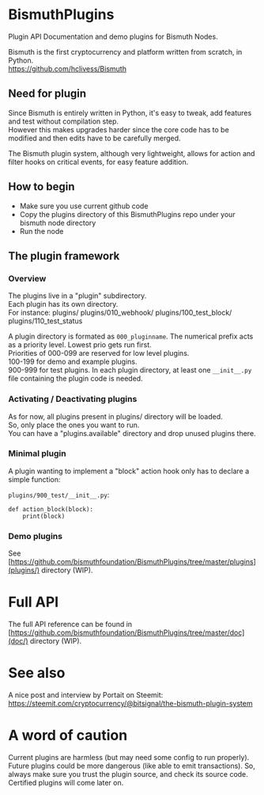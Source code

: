 # BismuthPlugins
Plugin API Documentation and demo plugins for Bismuth Nodes.

Bismuth is the first cryptocurrency and platform written from scratch, in Python.  
https://github.com/hclivess/Bismuth

## Need for plugin

Since Bismuth is entirely written in Python, it's easy to tweak, add features and test without compilation step.  
However this makes upgrades harder since the core code has to be modified and then edits have to be carefully merged.

The Bismuth plugin system, although very lightweight, allows for action and filter hooks on critical events, for easy feature addition.

## How to begin

* Make sure you use current github code
* Copy the plugins directory of this BismuthPlugins repo under your bismuth node directory
* Run the node

## The plugin framework 

### Overview

The plugins live in a "plugin" subdirectory.  
Each plugin has its own directory.  
For instance:
plugins/
plugins/010_webhook/
plugins/100_test_block/
plugins/110_test_status

A plugin directory is formated as `000_pluginname`. The numerical prefix acts as a priority level. Lowest prio gets run first.  
Priorities of 000-099 are reserved for low level plugins.  
100-199 for demo and example plugins.  
900-999 for test plugins.
In each plugin directory, at least one `__init__.py` file containing the plugin code is needed.

### Activating / Deactivating plugins

As for now, all plugins present in plugins/ directory will be loaded.  
So, only place the ones you want to run.  
You can have a "plugins.available" directory and drop unused plugins there.

### Minimal plugin

A plugin wanting to implement a "block" action hook only has to declare a simple function:

`plugins/900_test/__init__.py`:
```
def action_block(block):
    print(block)
``` 

### Demo plugins

See [https://github.com/bismuthfoundation/BismuthPlugins/tree/master/plugins](plugins/) directory (WIP).

# Full API

The full API reference can be found in [https://github.com/bismuthfoundation/BismuthPlugins/tree/master/doc](doc/) directory (WIP).

# See also

A nice post and interview by Portait on Steemit: https://steemit.com/cryptocurrency/@bitsignal/the-bismuth-plugin-system

# A word of caution

Current plugins are harmless (but may need some config to run properly).  
Future plugins could be more dangerous (like able to emit transactions). So, always make sure you trust the plugin source, and check its source code.  
Certified plugins will come later on.
